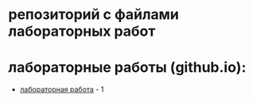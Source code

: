 # репозиторий с файлами лабораторных работ

# лабораторные работы (github.io):

- [лабораторная работа](https://github.com/acoola308/web-programming-labs/tree/main/lab1) - 1

